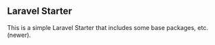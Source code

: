 ## Laravel Starter

This is a simple Laravel Starter that includes some base packages, etc. (newer).